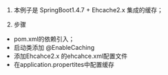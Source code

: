 1. 本例子是 SpringBoot1.4.7 + Ehcache2.x 集成的缓存；

2. 步骤

- pom.xml的依赖引入；
- 启动类添加 @EnableCaching
- 添加Ehcahce2.x 的ehcahce.xml配置文件
- 在application.propertites中配置缓存